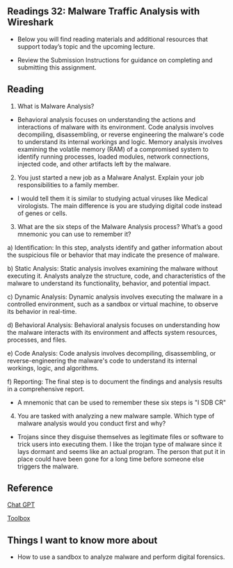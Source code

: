 ## Readings 32: Malware Traffic Analysis with Wireshark

- Below you will find reading materials and additional resources that support today’s topic and the upcoming lecture.

- Review the Submission Instructions for guidance on completing and submitting this assignment.

## Reading

1. What is Malware Analysis?

- Behavioral analysis focuses on understanding the actions and interactions of malware with its environment. Code analysis involves decompiling, disassembling, or reverse engineering the malware's code to understand its internal workings and logic. Memory analysis involves examining the volatile memory (RAM) of a compromised system to identify running processes, loaded modules, network connections, injected code, and other artifacts left by the malware. 

2. You just started a new job as a Malware Analyst. Explain your job responsibilities to a family member. 

- I would tell them it is similar to studying actual viruses like Medical virologists. The main difference is you are studying digital code instead of genes or cells.

3. What are the six steps of the Malware Analysis process? What’s a good mnemonic you can use to remember it?

a) Identification: In this step, analysts identify and gather information about the suspicious file or behavior that may indicate the presence of malware.

b) Static Analysis: Static analysis involves examining the malware without executing it. Analysts analyze the structure, code, and characteristics of the malware to understand its functionality, behavior, and potential impact.

c) Dynamic Analysis: Dynamic analysis involves executing the malware in a controlled environment, such as a sandbox or virtual machine, to observe its behavior in real-time.

d) Behavioral Analysis: Behavioral analysis focuses on understanding how the malware interacts with its environment and affects system resources, processes, and files.

e) Code Analysis: Code analysis involves decompiling, disassembling, or reverse-engineering the malware's code to understand its internal workings, logic, and algorithms. 

f) Reporting: The final step is to document the findings and analysis results in a comprehensive report.

- A mnemonic that can be used to remember these six steps is "I SDB CR" 

4. You are tasked with analyzing a new malware sample. Which type of malware analysis would you conduct first and why?

- Trojans since they disguise themselves as legitimate files or software to trick users into executing them. I like the trojan type of malware since it lays dormant and seems like an actual program. The person that put it in place could have been gone for a long time before someone else triggers the malware.

## Reference

[Chat GPT](https://chat.openai.com/share/07036ee5-b77a-47d2-8da4-5d30a9a43901) 

[Toolbox](https://www.toolbox.com/security/data-security/articles/what-is-malware-analysis-definition-types-stages-best-practices/)

## Things I want to know more about

- How to use a sandbox to analyze malware and perform digital forensics.
